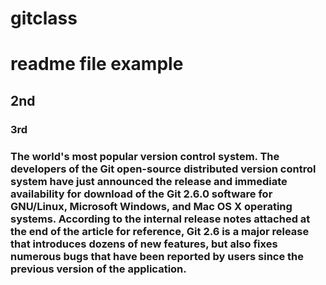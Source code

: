 # gitclass
# readme file example
## 2nd
### 3rd
### The world's most popular version control system. The developers of the Git open-source distributed version control system have just announced the release and immediate availability for download of the Git 2.6.0 software for GNU/Linux, Microsoft Windows, and Mac OS X operating systems. According to the internal release notes attached at the end of the article for reference, Git 2.6 is a major release that introduces dozens of new features, but also fixes numerous bugs that have been reported by users since the previous version of the application.
